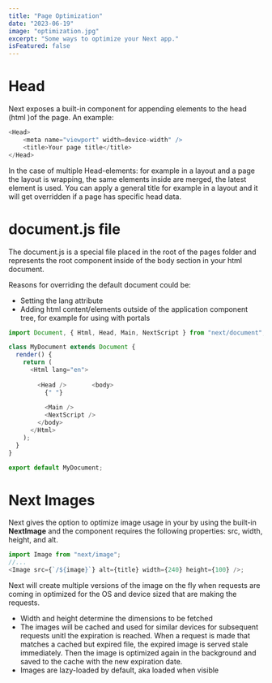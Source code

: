 ```yaml
---
title: "Page Optimization"
date: "2023-06-19"
image: "optimization.jpg"
excerpt: "Some ways to optimize your Next app."
isFeatured: false
---
```


# Head

Next exposes a built-in component for appending elements to the head (html <head>)of the page. An example:

```js
<Head>
	<meta name="viewport" width=device-width" />
    <title>Your page title</title>
</Head>
```

In the case of multiple Head-elements: for example in a layout and a page the layout is wrapping, the same elements inside are merged, the latest element is used. You can apply a general title for example in a layout and it will get overridden if a page has specific head data.

# document.js file

The document.js is a special file placed in the root of the pages folder and represents the root component inside of the body section in your html document.

Reasons for overriding the default document could be:

- Setting the lang attribute
- Adding html content/elements outside of the application component tree, for example for using with portals

```js
import Document, { Html, Head, Main, NextScript } from "next/document";

class MyDocument extends Document {
  render() {
    return (
      <Html lang="en">
               
        <Head />       <body>
          {" "}
             
          <Main /> 
          <NextScript />
        </body> 
      </Html>
    );
  }
}

export default MyDocument;
```

# Next Images

Next gives the option to optimize image usage in your by using the built-in **NextImage** and the component requires the following properties: src, width, height, and alt.

```js
import Image from "next/image";
//...
<Image src={`/${image}`} alt={title} width={240} height={100} />;
```

Next will create multiple versions of the image on the fly when requests are coming in optimized for the OS and device sized that are making the requests.

- Width and height determine the dimensions to be fetched
- The images will be cached and used for similar devices for subsequent requests unitl the expiration is reached. When a request is made that matches a cached but expired file, the expired image is served stale immediately. Then the image is optimized again in the background and saved to the cache with the new expiration date.
- Images are lazy-loaded by default, aka loaded when visible
